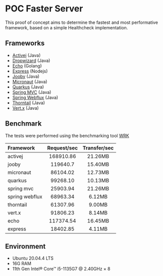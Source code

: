 # POC Faster Server
This proof of concept aims to determine the fastest and most performative framework, based on a simple Healthcheck implementation.

## Frameworks
- [Activej](https://activej.io/) (Java)
- [Dropwizard](https://www.dropwizard.io/) (Java)
- [Echo](https://echo.labstack.com/) (Golang)
- [Express](https://expressjs.com/) (Nodejs)
- [Jooby](https://jooby.io/) (Java)
- [Micronaut](https://micronaut.io/) (Java)
- [Quarkus](https://quarkus.io/) (Java)
- [Spring MVC](https://docs.spring.io/spring-framework/docs/3.2.x/spring-framework-reference/html/mvc.html) (Java)
- [Spring Webflux](https://docs.spring.io/spring-framework/docs/current/reference/html/web-reactive.html) (Java)
- [Thorntail](https://thorntail.io/) (Java)
- [Vert.x](https://vertx.io/) (Java)

## Benchmark
The tests were performed using the benchmarking tool [WRK](https://github.com/wg/wrk)

| Framework     | Request/sec   | Transfer/sec  |
|   :-          |       :-:     |       :-:     |
| activej       | 168910.86     | 21.26MB       |
| jooby         | 119640.7      | 15.40MB       |
| micronaut     | 86104.02      | 12.73MB       |
| quarkus       | 99268.10      | 10.13MB       |
| spring mvc    | 25903.94      | 21.26MB       |
| spring webflux| 68963.34      | 6.12MB        |
| thorntail     | 61307.96      | 9.00MB        |
| vert.x        | 91806.23      | 8.14MB        |
| echo          | 117374.54     | 16.45MB       |
| express       | 18402.85      | 4.11MB        |

## Environment
- Ubuntu 20.04.4 LTS
- 16G RAM
- 11th Gen Intel® Core™ i5-1135G7 @ 2.40GHz × 8 
